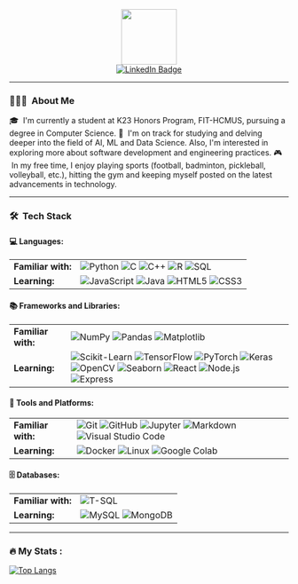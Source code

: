 <div id="header" align="center">
  <img src="https://media.giphy.com/media/3kPDmoWdBpQPNhCnUG/giphy.gif" width="100"/>
  
  <div id="badges">
    <a href="https://www.linkedin.com/in/tbnguyen274/">
      <img src="https://img.shields.io/badge/LinkedIn-blue?style=for-the-badge&logo=linkedin&logoColor=white" alt="LinkedIn Badge"/>
    </a>
  </div>
  
  <img src="https://komarev.com/ghpvc/?username=tbnguyen274&style=flat-square&color=blue" alt=""/>
</div>

---

### 👨🏻‍💻 &nbsp;About Me
🎓 &nbsp;I'm currently a student at K23 Honors Program, FIT-HCMUS, pursuing a degree in Computer Science.
🌱 &nbsp;I'm on track for studying and delving deeper into the field of AI, ML and Data Science. Also, I'm interested in exploring more about software development and engineering practices.
🎮 &nbsp;In my free time, I enjoy playing sports (football, badminton, pickleball, volleyball, etc.), hitting the gym and keeping myself posted on the latest advancements in technology.

---

### 🛠 &nbsp;Tech Stack

<!-- LANGUAGES -->
#### 💻 Languages:
<table>
  <tr>
    <td><strong>Familiar with:</strong></td>
    <td>
      <!-- Add familiar languages -->
      <img src="https://img.shields.io/badge/-Python-000?style=flat-square&logo=python" alt="Python"/>
      <img src="https://img.shields.io/badge/-C-000?style=flat-square&logo=c" alt="C"/>
      <img src="https://img.shields.io/badge/-C++-000?style=flat-square&logo=cplusplus" alt="C++"/>
      <img src="https://img.shields.io/badge/-R-000?style=flat-square&logo=R" alt="R"/>
      <img src="https://img.shields.io/badge/-SQL-000?style=flat-square&logo=mysql" alt="SQL"/>
    </td>
  </tr>
  <tr>
    <td><strong>Learning:</strong></td>
    <td>
      <!-- Add learning languages -->
      <img src="https://img.shields.io/badge/-JavaScript-000?style=flat-square&logo=javascript" alt="JavaScript"/>
      <img src="https://img.shields.io/badge/-Java-000?style=flat-square&logo=java" alt="Java"/>
      <img src="https://img.shields.io/badge/-HTML5-000?style=flat-square&logo=html5" alt="HTML5"/>
      <img src="https://img.shields.io/badge/-CSS3-000?style=flat-square&logo=css3" alt="CSS3"/>
    </td>
  </tr>
</table>


<!-- FRAMEWORKS AND LIBRARIES -->
#### 📚 Frameworks and Libraries:

<table>
  <tr>
    <td><strong>Familiar with:</strong></td>
    <td>
      <!-- Add familiar frameworks and libraries -->
      <img src="https://img.shields.io/badge/-NumPy-000?style=flat-square&logo=numpy" alt="NumPy"/>
      <img src="https://img.shields.io/badge/-Pandas-000?style=flat-square&logo=pandas" alt="Pandas"/>
      <img src="https://img.shields.io/badge/-Matplotlib-000?style=flat-square&logo=matplotlib" alt="Matplotlib"/>
    </td>
  </tr>
  <tr>
    <td><strong>Learning:</strong>
    </td>
    <td>
      <!-- Add learning frameworks and libraries -->
      <img src="https://img.shields.io/badge/-Scikit--Learn-000?style=flat-square&logo=scikit-learn" alt="Scikit-Learn"/>
      <img src="https://img.shields.io/badge/-TensorFlow-000?style=flat-square&logo=tensorflow" alt="TensorFlow"/>
      <img src="https://img.shields.io/badge/-PyTorch-000?style=flat-square&logo=pytorch" alt="PyTorch"/>
      <img src="https://img.shields.io/badge/-Keras-000?style=flat-square&logo=keras" alt="Keras"/>
      <img src="https://img.shields.io/badge/-OpenCV-000?style=flat-square&logo=opencv" alt="OpenCV"/>
      <img src="https://img.shields.io/badge/-Seaborn-000?style=flat-square&logo=python" alt="Seaborn"/>
      <img src="https://img.shields.io/badge/-React-000?style=flat-square&logo=react" alt="React"/>
      <img src="https://img.shields.io/badge/-Node.js-000?style=flat-square&logo=node.js" alt="Node.js"/>
      <img src="https://img.shields.io/badge/-Express-000?style=flat-square&logo=express" alt="Express"/>
    </td>
  </tr>
</table>



<!-- TOOLS AND PLATFORMS -->
#### 🔧 Tools and Platforms:

<table>
  <tr>
    <td><strong>Familiar with:</strong></td>
    <td>
      <!-- Add familiar tools -->
      <img src="https://img.shields.io/badge/-Git-000?style=flat-square&logo=git" alt="Git"/>
      <img src="https://img.shields.io/badge/-GitHub-000?style=flat-square&logo=github" alt="GitHub"/>
      <img src="https://img.shields.io/badge/-Jupyter-000?style=flat-square&logo=jupyter" alt="Jupyter"/>
      <img src="https://img.shields.io/badge/-Markdown-000?style=flat-square&logo=markdown" alt="Markdown"/>
      <img src="https://img.shields.io/badge/-VS_Code-000?style=flat-square&logo=visual-studio-code" alt="Visual Studio Code"/>
    </td>
  </tr>
  <tr>
    <td><strong>Learning:</strong></td>
    <td>
      <!-- Add learning tools -->
      <img src="https://img.shields.io/badge/-Docker-000?style=flat-square&logo=docker" alt="Docker"/>
      <img src="https://img.shields.io/badge/-Linux-000?style=flat-square&logo=linux" alt="Linux"/>
      <img src="https://img.shields.io/badge/-Google_Colab-000?style=flat-square&logo=googlecolab" alt="Google Colab"/>
      <!-- <img src="https://img.shields.io/badge/-Kaggle-000?style=flat-square&logo=kaggle" alt="Kaggle"/> -->
    </td>
  </tr>
</table>



<!-- DATABASES -->
#### 🗄️ Databases:

<table>
  <tr>
    <td><strong>Familiar with:</strong></td>
    <td>
      <!-- Add familiar databases -->
      <img src="https://img.shields.io/badge/-Microsoft_SQL_Server-000?style=flat-square&logo=t-sql" alt="T-SQL"/>
    </td>
  </tr>
  <tr>
    <td><strong>Learning:</strong></td>
    <td>
      <!-- Add learning databases -->
      <img src="https://img.shields.io/badge/-MySQL-000?style=flat-square&logo=mysql" alt="MySQL"/>
      <img src="https://img.shields.io/badge/-MongoDB-000?style=flat-square&logo=mongodb" alt="MongoDB"/>
      <!-- <img src="https://img.shields.io/badge/-PostgreSQL-000?style=flat-square&logo=postgresql" alt="PostgreSQL"/>
      <img src="https://img.shields.io/badge/-SQLite-000?style=flat-square&logo=sqlite" alt="SQLite"/>
      <img src="https://img.shields.io/badge/-Firebase-000?style=flat-square&logo=firebase" alt="Firebase"/> -->
    </td>
  </tr>
</table>

---

### :fire: My Stats :
<!--
[![GitHub Streak](http://github-readme-streak-stats.herokuapp.com?user=tbnguyen274&theme=dark&background=000000)](https://git.io/streak-stats)
-->

[![Top Langs](https://github-readme-stats.vercel.app/api/top-langs/?username=tbnguyen274&layout=compact&theme=vision-friendly-dark)](https://github.com/anuraghazra/github-readme-stats)



<!--
**tbnguyen274/tbnguyen274** is a ✨ _special_ ✨ repository because its `README.md` (this file) appears on your GitHub profile.

Here are some ideas to get you started:

- 🔭 I’m currently working on ...
- 🌱 I’m currently learning ...
- 👯 I’m looking to collaborate on ...
- 🤔 I’m looking for help with ...
- 💬 Ask me about ...
- 📫 How to reach me: ...
- 😄 Pronouns: ...
- ⚡ Fun fact: ...
-->
